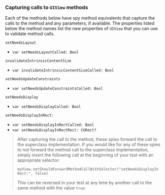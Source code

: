 ### Capturing calls to `UIView` methods

Each of the methods below have spy method equivalents that capture the calls to the method and any parameters, if available.  The properties listed below the method names list the new properties of `UIView` that you can use to validate method calls.

`setNeedsLayout`
 - `var setNeedsLayoutCalled: Bool`

`invalidateIntrinsicContentSize`
 - `var invalidateIntrinsicContentSizeCalled: Bool`

`setNeedsUpdateConstraints`
 - `var setNeedsUpdateConstraintsCalled: Bool`

`setNeedsDisplay`
 - `var setNeedsDisplayCalled: Bool`

`setNeedsDisplayInRect:`
 - `var setNeedsDisplayInRectCalled: Bool`
 - `var setNeedsDisplayInRectRect: CGRect?`


> After capturing the call to the method, these spies forward the call to the superclass implementation.  If you would like for any of these spies to not forward the method call to the superclass implementation, simply insert the following call at the beginning of your test with an appropriate selector:
>
> `myView.setShouldForwardMethodCallWithSelector("setNeedsDisplayInRect:", false)`
>
> This can be reversed in your test at any time by another call to the same method with the value `true`.
